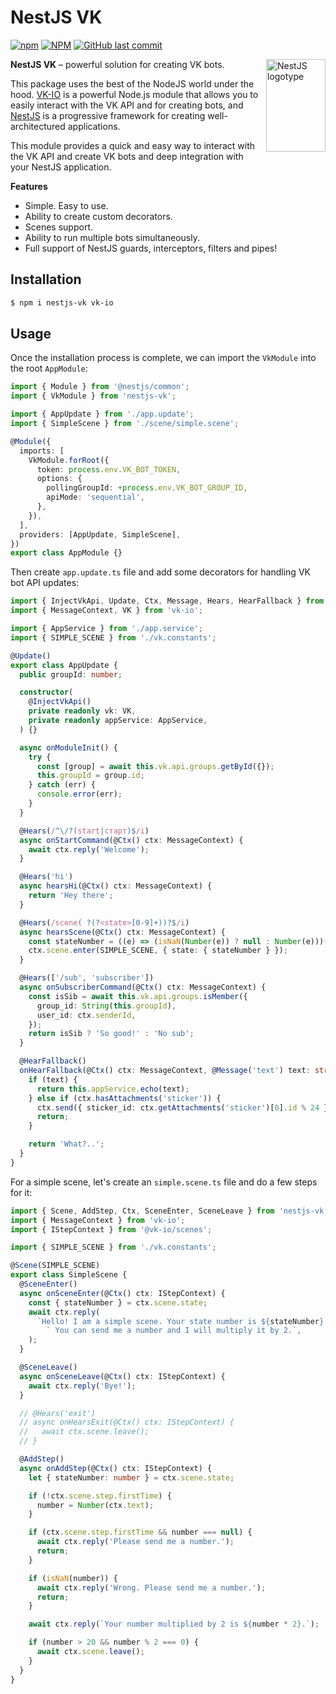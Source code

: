 # NestJS VK

[![npm](https://img.shields.io/npm/v/nestjs-vk.svg?style=flat-square)](https://www.npmjs.com/package/nestjs-vk)
[![NPM](https://img.shields.io/npm/dt/nestjs-vk.svg?style=flat-square)](https://www.npmjs.com/package/nestjs-vk)
[![GitHub last commit](https://img.shields.io/github/last-commit/xtcry/nestjs-vk)](https://github.com/xtcry/nestjs-vk)

<img src="https://nestjs.com/img/logo-small.svg" title="NestJS logotype" align="right" width="95" height="148">

**NestJS VK** – powerful solution for creating VK bots.

This package uses the best of the NodeJS world under the hood. [VK-IO](https://github.com/negezor/vk-io) is a powerful Node.js module that allows you to easily interact with the VK API and for creating bots, and [NestJS](https://github.com/nestjs) is a progressive framework for creating well-architectured applications.

This module provides a quick and easy way to interact with the VK API and create VK bots and deep integration with your NestJS application.

**Features**

- Simple. Easy to use.
- Ability to create custom decorators.
- Scenes support.
- Ability to run multiple bots simultaneously.
- Full support of NestJS guards, interceptors, filters and pipes!

## Installation

```bash
$ npm i nestjs-vk vk-io
```

## Usage

Once the installation process is complete, we can import the `VkModule` into the root `AppModule`:

```typescript
import { Module } from '@nestjs/common';
import { VkModule } from 'nestjs-vk';

import { AppUpdate } from './app.update';
import { SimpleScene } from './scene/simple.scene';

@Module({
  imports: [
    VkModule.forRoot({
      token: process.env.VK_BOT_TOKEN,
      options: {
        pollingGroupId: +process.env.VK_BOT_GROUP_ID,
        apiMode: 'sequential',
      },
    }),
  ],
  providers: [AppUpdate, SimpleScene],
})
export class AppModule {}
```

Then create `app.update.ts` file and add some decorators for handling VK bot API updates:

```typescript
import { InjectVkApi, Update, Ctx, Message, Hears, HearFallback } from 'nestjs-vk';
import { MessageContext, VK } from 'vk-io';

import { AppService } from './app.service';
import { SIMPLE_SCENE } from './vk.constants';

@Update()
export class AppUpdate {
  public groupId: number;

  constructor(
    @InjectVkApi()
    private readonly vk: VK,
    private readonly appService: AppService,
  ) {}

  async onModuleInit() {
    try {
      const [group] = await this.vk.api.groups.getById({});
      this.groupId = group.id;
    } catch (err) {
      console.error(err);
    }
  }

  @Hears(/^\/?(start|старт)$/i)
  async onStartCommand(@Ctx() ctx: MessageContext) {
    await ctx.reply('Welcome');
  }

  @Hears('hi')
  async hearsHi(@Ctx() ctx: MessageContext) {
    return 'Hey there';
  }

  @Hears(/scene( ?(?<state>[0-9]+))?$/i)
  async hearsScene(@Ctx() ctx: MessageContext) {
    const stateNumber = ((e) => (isNaN(Number(e)) ? null : Number(e)))(ctx.$match?.groups?.state);
    ctx.scene.enter(SIMPLE_SCENE, { state: { stateNumber } });
  }

  @Hears(['/sub', 'subscriber'])
  async onSubscriberCommand(@Ctx() ctx: MessageContext) {
    const isSib = await this.vk.api.groups.isMember({
      group_id: String(this.groupId),
      user_id: ctx.senderId,
    });
    return isSib ? 'So good!' : 'No sub';
  }

  @HearFallback()
  onHearFallback(@Ctx() ctx: MessageContext, @Message('text') text: string) {
    if (text) {
      return this.appService.echo(text);
    } else if (ctx.hasAttachments('sticker')) {
      ctx.send({ sticker_id: ctx.getAttachments('sticker')[0].id % 24 });
      return;
    }

    return 'What?..';
  }
}
```

For a simple scene, let's create an `simple.scene.ts` file and do a few steps for it:

```typescript
import { Scene, AddStep, Ctx, SceneEnter, SceneLeave } from 'nestjs-vk';
import { MessageContext } from 'vk-io';
import { IStepContext } from '@vk-io/scenes';

import { SIMPLE_SCENE } from './vk.constants';

@Scene(SIMPLE_SCENE)
export class SimpleScene {
  @SceneEnter()
  async onSceneEnter(@Ctx() ctx: IStepContext) {
    const { stateNumber } = ctx.scene.state;
    await ctx.reply(
      `Hello! I am a simple scene. Your state number is ${stateNumber}.\n` +
        ` You can send me a number and I will multiply it by 2.`,
    );
  }

  @SceneLeave()
  async onSceneLeave(@Ctx() ctx: IStepContext) {
    await ctx.reply('Bye!');
  }

  // @Hears('exit')
  // async onHearsExit(@Ctx() ctx: IStepContext) {
  //   await ctx.scene.leave();
  // }

  @AddStep()
  async onAddStep(@Ctx() ctx: IStepContext) {
    let { stateNumber: number } = ctx.scene.state;

    if (!ctx.scene.step.firstTime) {
      number = Number(ctx.text);
    }

    if (ctx.scene.step.firstTime && number === null) {
      await ctx.reply('Please send me a number.');
      return;
    }

    if (isNaN(number)) {
      await ctx.reply('Wrong. Please send me a number.');
      return;
    }

    await ctx.reply(`Your number multiplied by 2 is ${number * 2}.`);

    if (number > 20 && number % 2 === 0) {
      await ctx.scene.leave();
    }
  }
}
```
